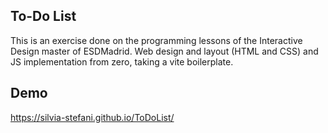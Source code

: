 ## To-Do List

This is an exercise done on the programming lessons of the Interactive Design master of ESDMadrid.
Web design and layout (HTML and CSS) and JS implementation from zero, taking a vite boilerplate.

## Demo

https://silvia-stefani.github.io/ToDoList/

